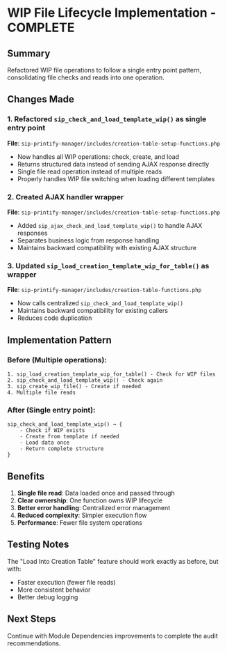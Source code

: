 # WIP File Lifecycle Implementation - COMPLETE

## Summary
Refactored WIP file operations to follow a single entry point pattern, consolidating file checks and reads into one operation.

## Changes Made

### 1. Refactored `sip_check_and_load_template_wip()` as single entry point
**File**: `sip-printify-manager/includes/creation-table-setup-functions.php`
- Now handles all WIP operations: check, create, and load
- Returns structured data instead of sending AJAX response directly
- Single file read operation instead of multiple reads
- Properly handles WIP file switching when loading different templates

### 2. Created AJAX handler wrapper
**File**: `sip-printify-manager/includes/creation-table-setup-functions.php`
- Added `sip_ajax_check_and_load_template_wip()` to handle AJAX responses
- Separates business logic from response handling
- Maintains backward compatibility with existing AJAX structure

### 3. Updated `sip_load_creation_template_wip_for_table()` as wrapper
**File**: `sip-printify-manager/includes/creation-table-functions.php`
- Now calls centralized `sip_check_and_load_template_wip()`
- Maintains backward compatibility for existing callers
- Reduces code duplication

## Implementation Pattern

### Before (Multiple operations):
```
1. sip_load_creation_template_wip_for_table() - Check for WIP files
2. sip_check_and_load_template_wip() - Check again
3. sip_create_wip_file() - Create if needed
4. Multiple file reads
```

### After (Single entry point):
```
sip_check_and_load_template_wip() → {
    - Check if WIP exists
    - Create from template if needed
    - Load data once
    - Return complete structure
}
```

## Benefits
1. **Single file read**: Data loaded once and passed through
2. **Clear ownership**: One function owns WIP lifecycle
3. **Better error handling**: Centralized error management
4. **Reduced complexity**: Simpler execution flow
5. **Performance**: Fewer file system operations

## Testing Notes
The "Load Into Creation Table" feature should work exactly as before, but with:
- Faster execution (fewer file reads)
- More consistent behavior
- Better debug logging

## Next Steps
Continue with Module Dependencies improvements to complete the audit recommendations.